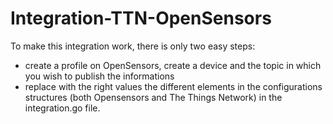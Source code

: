 # Integration-TTN-OpenSensors

To make this integration work, there is only two easy steps:
- create a profile on OpenSensors, create a device and the topic in which you wish to publish the informations
- replace with the right values the different elements in the configurations structures (both Opensensors and The Things Network) in the integration.go file.
